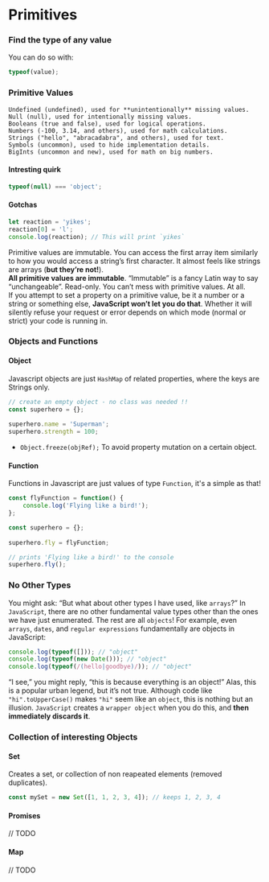 # Primitives

### Find the type of any value
You can do so with:
```javascript
typeof(value);
```

### Primitive Values

    Undefined (undefined), used for **unintentionally** missing values.
    Null (null), used for intentionally missing values.
    Booleans (true and false), used for logical operations.
    Numbers (-100, 3.14, and others), used for math calculations.
    Strings ("hello", "abracadabra", and others), used for text.
    Symbols (uncommon), used to hide implementation details.
    BigInts (uncommon and new), used for math on big numbers.

#### Intresting quirk
```javascript
typeof(null) === 'object';
```

#### Gotchas
```javascript
let reaction = 'yikes';
reaction[0] = 'l';
console.log(reaction); // This will print `yikes`
```
Primitive values are immutable. You can access the first array item similarly to how you would access a string’s first character. It almost feels like strings are arrays (**but they’re not!**).  
**All primitive values are immutable**. “Immutable” is a fancy Latin way to say “unchangeable”. Read-only. You can’t mess with primitive values. At all.  
If you attempt to set a property on a primitive value, be it a number or a string or something else, **JavaScript won’t let you do that**. Whether it will silently refuse your request or error depends on which mode (normal or strict) your code is running in.

### Objects and Functions
#### Object
Javascript objects are just `HashMap` of related properties, where the keys are Strings only.
```javascript
// create an empty object - no class was needed !!
const superhero = {};
 
superhero.name = 'Superman';  
superhero.strength = 100;
```
* `Object.freeze(objRef);`
To avoid property mutation on a certain object.

#### Function
Functions in Javascript are just values of type `Function`, it's a simple as that! 
```javascript
const flyFunction = function() {  
    console.log('Flying like a bird!');
};

const superhero = {};
 
superhero.fly = flyFunction;

// prints 'Flying like a bird!' to the console
superhero.fly();
```

### No Other Types
You might ask: “But what about other types I have used, like `arrays`?”
In `JavaScript`, there are no other fundamental value types other than the ones we have just enumerated. The rest are all `objects`! For example, even `arrays`, `dates`, and `regular expressions` fundamentally are objects in JavaScript:
```javascript
console.log(typeof([])); // "object"
console.log(typeof(new Date())); // "object"
console.log(typeof(/(hello|goodbye)/)); // "object"
```
“I see,” you might reply, “this is because everything is an object!” Alas, this is a popular urban legend, but it’s not true. Although code like `"hi".toUpperCase()` makes `"hi"` seem like an `object`, this is nothing but an illusion. `JavaScript` creates a `wrapper object` when you do this, and **then immediately discards it**.

### Collection of interesting Objects
#### Set
Creates a set, or collection of non reapeated elements (removed duplicates).
```javascript
const mySet = new Set([1, 1, 2, 3, 4]); // keeps 1, 2, 3, 4
```

#### Promises
// TODO

#### Map
// TODO
